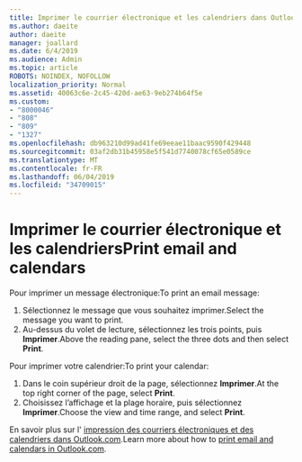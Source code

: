 ```yaml
---
title: Imprimer le courrier électronique et les calendriers dans Outlook.com
ms.author: daeite
author: daeite
manager: joallard
ms.date: 6/4/2019
ms.audience: Admin
ms.topic: article
ROBOTS: NOINDEX, NOFOLLOW
localization_priority: Normal
ms.assetid: 40063c6e-2c45-420d-ae63-9eb274b64f5e
ms.custom:
- "8000046"
- "808"
- "809"
- "1327"
ms.openlocfilehash: db963210d99ad41fe69eeae11baac9590f429448
ms.sourcegitcommit: 03af2db31b45958e5f541d7740078cf65e0589ce
ms.translationtype: MT
ms.contentlocale: fr-FR
ms.lasthandoff: 06/04/2019
ms.locfileid: "34709015"
---
```

# <a name="print-email-and-calendars"></a><span data-ttu-id="f4421-102">Imprimer le courrier électronique et les calendriers</span><span class="sxs-lookup"><span data-stu-id="f4421-102">Print email and calendars</span></span>

<span data-ttu-id="f4421-103">Pour imprimer un message électronique:</span><span class="sxs-lookup"><span data-stu-id="f4421-103">To print an email message:</span></span>
  
1. <span data-ttu-id="f4421-104">Sélectionnez le message que vous souhaitez imprimer.</span><span class="sxs-lookup"><span data-stu-id="f4421-104">Select the message you want to print.</span></span>
1. <span data-ttu-id="f4421-105">Au-dessus du volet de lecture, sélectionnez les trois points, puis **Imprimer**.</span><span class="sxs-lookup"><span data-stu-id="f4421-105">Above the reading pane, select the three dots and then select **Print**.</span></span>

<span data-ttu-id="f4421-106">Pour imprimer votre calendrier:</span><span class="sxs-lookup"><span data-stu-id="f4421-106">To print your calendar:</span></span>

1. <span data-ttu-id="f4421-107">Dans le coin supérieur droit de la page, sélectionnez **Imprimer**.</span><span class="sxs-lookup"><span data-stu-id="f4421-107">At the top right corner of the page, select **Print**.</span></span>
1. <span data-ttu-id="f4421-108">Choisissez l’affichage et la plage horaire, puis sélectionnez **Imprimer**.</span><span class="sxs-lookup"><span data-stu-id="f4421-108">Choose the view and time range, and select **Print**.</span></span>

<span data-ttu-id="f4421-109">En savoir plus sur l' [impression des courriers électroniques et des calendriers dans Outlook.com](https://go.microsoft.com/fwlink/p/?linkid=2001208&amp;clcid=0x409).</span><span class="sxs-lookup"><span data-stu-id="f4421-109">Learn more about how to [print email and calendars in Outlook.com](https://go.microsoft.com/fwlink/p/?linkid=2001208&amp;clcid=0x409).</span></span>